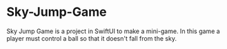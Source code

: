 # Sky-Jump-Game

Sky Jump Game is a project in SwiftUI to make a mini-game. In this game a player must control a ball so that it doesn't fall from the sky.

